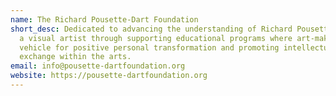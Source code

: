 ```yaml
---
name: The Richard Pousette-Dart Foundation
short_desc: Dedicated to advancing the understanding of Richard Pousette-Dart as
  a visual artist through supporting educational programs where art-making is a
  vehicle for positive personal transformation and promoting intellectual
  exchange within the arts.
email: info@pousette-dartfoundation.org
website: https://pousette-dartfoundation.org
---
```

